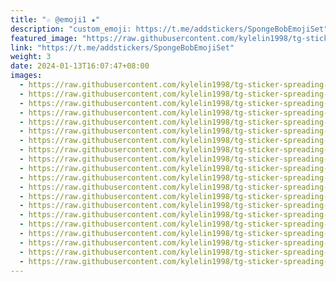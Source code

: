 ```yaml
---
title: "☆ @emoji1 ★"
description: "custom_emoji: https://t.me/addstickers/SpongeBobEmojiSet"
featured_image: "https://raw.githubusercontent.com/kylelin1998/tg-sticker-spreading-worldwide-images/main/img/09ebd0cd-cd8b-4df6-8740-f0950faa3014.jpg"
link: "https://t.me/addstickers/SpongeBobEmojiSet"
weight: 3
date: 2024-01-13T16:07:47+08:00
images:
  - https://raw.githubusercontent.com/kylelin1998/tg-sticker-spreading-worldwide-images/main/img/09ebd0cd-cd8b-4df6-8740-f0950faa3014.jpg
  - https://raw.githubusercontent.com/kylelin1998/tg-sticker-spreading-worldwide-images/main/img/e6085f64-2bf3-4d76-b854-9ff14361f1f8.jpg
  - https://raw.githubusercontent.com/kylelin1998/tg-sticker-spreading-worldwide-images/main/img/431c5b31-8caa-41d1-8566-42eeb56d841f.jpg
  - https://raw.githubusercontent.com/kylelin1998/tg-sticker-spreading-worldwide-images/main/img/208dca54-a622-447e-820e-e04b664c998e.jpg
  - https://raw.githubusercontent.com/kylelin1998/tg-sticker-spreading-worldwide-images/main/img/b8e21175-32fd-4cce-8813-61b9984e2b9d.jpg
  - https://raw.githubusercontent.com/kylelin1998/tg-sticker-spreading-worldwide-images/main/img/dd39c4a3-5b68-4cbd-9939-5af548e15654.jpg
  - https://raw.githubusercontent.com/kylelin1998/tg-sticker-spreading-worldwide-images/main/img/d7521d58-4909-4fc6-af62-a01c37b4f6c5.jpg
  - https://raw.githubusercontent.com/kylelin1998/tg-sticker-spreading-worldwide-images/main/img/7e83a591-cc8f-49a9-af8d-39fea093ace6.jpg
  - https://raw.githubusercontent.com/kylelin1998/tg-sticker-spreading-worldwide-images/main/img/d9a73c64-a2be-4ad1-9910-22958ad74f05.jpg
  - https://raw.githubusercontent.com/kylelin1998/tg-sticker-spreading-worldwide-images/main/img/447b8259-513d-4648-9963-2e19c1662686.jpg
  - https://raw.githubusercontent.com/kylelin1998/tg-sticker-spreading-worldwide-images/main/img/e6dde813-ca1b-4413-b82c-5482171f9df3.jpg
  - https://raw.githubusercontent.com/kylelin1998/tg-sticker-spreading-worldwide-images/main/img/75cc4043-4641-408a-9726-f27c3fb60b30.jpg
  - https://raw.githubusercontent.com/kylelin1998/tg-sticker-spreading-worldwide-images/main/img/8bc35dd9-9256-4b26-a8f5-8210ed1c1da1.jpg
  - https://raw.githubusercontent.com/kylelin1998/tg-sticker-spreading-worldwide-images/main/img/a766fece-9804-478a-a290-d901ca14f3dd.jpg
  - https://raw.githubusercontent.com/kylelin1998/tg-sticker-spreading-worldwide-images/main/img/3363ec7a-7a32-4925-8d37-4871b493a7da.jpg
  - https://raw.githubusercontent.com/kylelin1998/tg-sticker-spreading-worldwide-images/main/img/c606d570-2b14-4869-9545-1892a8ec324c.jpg
  - https://raw.githubusercontent.com/kylelin1998/tg-sticker-spreading-worldwide-images/main/img/bb518e0c-6453-4dd3-9253-34c3789fcc65.jpg
  - https://raw.githubusercontent.com/kylelin1998/tg-sticker-spreading-worldwide-images/main/img/f7f353ea-0c39-465e-a189-88fab3bcb40a.jpg
  - https://raw.githubusercontent.com/kylelin1998/tg-sticker-spreading-worldwide-images/main/img/62138563-1b2a-4049-bb99-e81fd782d6e4.jpg
  - https://raw.githubusercontent.com/kylelin1998/tg-sticker-spreading-worldwide-images/main/img/9466b5a3-c9f7-4074-a784-ffa0489c6b73.jpg
---
```

